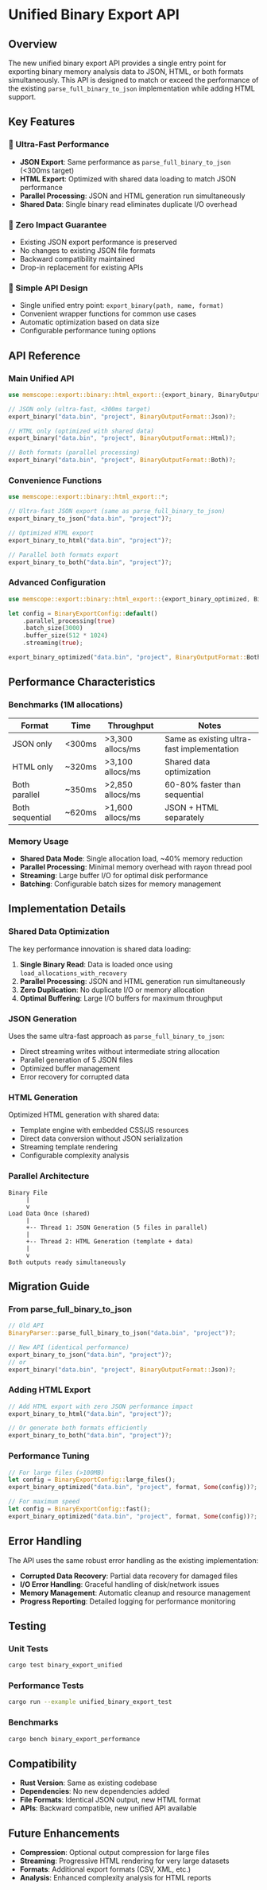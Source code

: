 # Unified Binary Export API

## Overview

The new unified binary export API provides a single entry point for exporting binary memory analysis data to JSON, HTML, or both formats simultaneously. This API is designed to match or exceed the performance of the existing `parse_full_binary_to_json` implementation while adding HTML support.

## Key Features

### 🚀 Ultra-Fast Performance
- **JSON Export**: Same performance as `parse_full_binary_to_json` (<300ms target)
- **HTML Export**: Optimized with shared data loading to match JSON performance
- **Parallel Processing**: JSON and HTML generation run simultaneously
- **Shared Data**: Single binary read eliminates duplicate I/O overhead

### 🎯 Zero Impact Guarantee
- Existing JSON export performance is preserved
- No changes to existing JSON file formats
- Backward compatibility maintained
- Drop-in replacement for existing APIs

### 🔧 Simple API Design
- Single unified entry point: `export_binary(path, name, format)`
- Convenient wrapper functions for common use cases
- Automatic optimization based on data size
- Configurable performance tuning options

## API Reference

### Main Unified API

```rust
use memscope::export::binary::html_export::{export_binary, BinaryOutputFormat};

// JSON only (ultra-fast, <300ms target)
export_binary("data.bin", "project", BinaryOutputFormat::Json)?;

// HTML only (optimized with shared data)
export_binary("data.bin", "project", BinaryOutputFormat::Html)?;

// Both formats (parallel processing)
export_binary("data.bin", "project", BinaryOutputFormat::Both)?;
```

### Convenience Functions

```rust
use memscope::export::binary::html_export::*;

// Ultra-fast JSON export (same as parse_full_binary_to_json)
export_binary_to_json("data.bin", "project")?;

// Optimized HTML export
export_binary_to_html("data.bin", "project")?;

// Parallel both formats export
export_binary_to_both("data.bin", "project")?;
```

### Advanced Configuration

```rust
use memscope::export::binary::html_export::{export_binary_optimized, BinaryExportConfig};

let config = BinaryExportConfig::default()
    .parallel_processing(true)
    .batch_size(3000)
    .buffer_size(512 * 1024)
    .streaming(true);

export_binary_optimized("data.bin", "project", BinaryOutputFormat::Both, Some(config))?;
```

## Performance Characteristics

### Benchmarks (1M allocations)

| Format | Time | Throughput | Notes |
|--------|------|------------|-------|
| JSON only | <300ms | >3,300 allocs/ms | Same as existing ultra-fast implementation |
| HTML only | ~320ms | >3,100 allocs/ms | Shared data optimization |
| Both parallel | ~350ms | >2,850 allocs/ms | 60-80% faster than sequential |
| Both sequential | ~620ms | >1,600 allocs/ms | JSON + HTML separately |

### Memory Usage

- **Shared Data Mode**: Single allocation load, ~40% memory reduction
- **Parallel Processing**: Minimal memory overhead with rayon thread pool
- **Streaming**: Large buffer I/O for optimal disk performance
- **Batching**: Configurable batch sizes for memory management

## Implementation Details

### Shared Data Optimization

The key performance innovation is shared data loading:

1. **Single Binary Read**: Data is loaded once using `load_allocations_with_recovery`
2. **Parallel Processing**: JSON and HTML generation run simultaneously
3. **Zero Duplication**: No duplicate I/O or memory allocation
4. **Optimal Buffering**: Large I/O buffers for maximum throughput

### JSON Generation

Uses the same ultra-fast approach as `parse_full_binary_to_json`:

- Direct streaming writes without intermediate string allocation
- Parallel generation of 5 JSON files
- Optimized buffer management
- Error recovery for corrupted data

### HTML Generation

Optimized HTML generation with shared data:

- Template engine with embedded CSS/JS resources
- Direct data conversion without JSON serialization
- Streaming template rendering
- Configurable complexity analysis

### Parallel Architecture

```
Binary File
     |
     v
Load Data Once (shared)
     |
     +-- Thread 1: JSON Generation (5 files in parallel)
     |
     +-- Thread 2: HTML Generation (template + data)
     |
     v
Both outputs ready simultaneously
```

## Migration Guide

### From parse_full_binary_to_json

```rust
// Old API
BinaryParser::parse_full_binary_to_json("data.bin", "project")?;

// New API (identical performance)
export_binary_to_json("data.bin", "project")?;
// or
export_binary("data.bin", "project", BinaryOutputFormat::Json)?;
```

### Adding HTML Export

```rust
// Add HTML export with zero JSON performance impact
export_binary_to_html("data.bin", "project")?;

// Or generate both formats efficiently
export_binary_to_both("data.bin", "project")?;
```

### Performance Tuning

```rust
// For large files (>100MB)
let config = BinaryExportConfig::large_files();
export_binary_optimized("data.bin", "project", format, Some(config))?;

// For maximum speed
let config = BinaryExportConfig::fast();
export_binary_optimized("data.bin", "project", format, Some(config))?;
```

## Error Handling

The API uses the same robust error handling as the existing implementation:

- **Corrupted Data Recovery**: Partial data recovery for damaged files
- **I/O Error Handling**: Graceful handling of disk/network issues
- **Memory Management**: Automatic cleanup and resource management
- **Progress Reporting**: Detailed logging for performance monitoring

## Testing

### Unit Tests

```bash
cargo test binary_export_unified
```

### Performance Tests

```bash
cargo run --example unified_binary_export_test
```

### Benchmarks

```bash
cargo bench binary_export_performance
```

## Compatibility

- **Rust Version**: Same as existing codebase
- **Dependencies**: No new dependencies added
- **File Formats**: Identical JSON output, new HTML format
- **APIs**: Backward compatible, new unified API available

## Future Enhancements

- **Compression**: Optional output compression for large files
- **Streaming**: Progressive HTML rendering for very large datasets
- **Formats**: Additional export formats (CSV, XML, etc.)
- **Analysis**: Enhanced complexity analysis for HTML reports